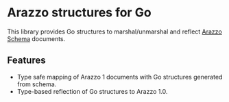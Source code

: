 # Arazzo structures for Go

This library provides Go structures to marshal/unmarshal and reflect [Arazzo Schema](https://spec.openapis.org/arazzo/latest.html) documents.

## Features

* Type safe mapping of Arazzo 1 documents with Go structures generated from schema.
* Type-based reflection of Go structures to Arazzo 1.0.
